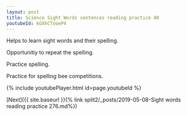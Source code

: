 ```yaml
---
layout: post
title: Science Sight Words sentences reading practice 48
youtubeId: kGXhCTooeP4
---
```

 
 
Helps to learn sight words and their spelling.

Opportunitiy to repeat the spelling. 

Practice spelling. 
 
Practice for spelling bee competitions. 
 
{% include youtubePlayer.html id=page.youtubeId %}
 
 

[Next]({{ site.baseurl }}{% link  split2/_posts/2019-05-08-Sight words reading practice 276.md%})
 
